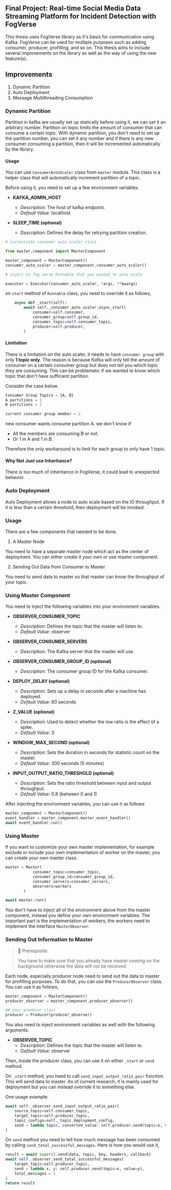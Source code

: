 ## Final Project: Real-time Social Media Data Streaming Platform for Incident Detection with FogVerse 

This thesis uses FogVerse library as it's basis for communication using Kafka. FogVerse can be used for multiple purposes
such as adding consumer, producer, profilling, and so on. This thesis aims to include several improvements on the library 
as well as the way of using the new feature(s).

## Improvements
1. Dynamic Partition
2. Auto Deployment
3. Message Multithreading Consumption 

### Dynamic Partition
Partition in kafka are usually set up statically before using it, we can set it an arbitrary number. Partition on topic limits the amount of consumer that can consume a certain topic. With dynamic partition, you don't need to set up the partition number, you can set it any number and if there is any new consumer consuming a partition, then it will be incremented automatically by the library.

#### Usage

You can use `ConsumerAutoScaler` class from `master` module. This class is a helper class that will automatically increment partition of a topic.

Before using it, you need to set up a few environment variables.

- **KAFKA_ADMIN_HOST**
  - *Description*:  The host of kafka endpoint. 
  - *Default Value*: localhost

- **SLEEP_TIME (optional)**
  - *Description*: Defines the delay for retrying partition creation.

```py
# instantiate consumer auto scaler class

from master.component import MasterComponent

master_component = MasterComponent()
consumer_auto_scaler = master_component.consumer_auto_scaler()

# inject to fog verse Runnable that you wanted to auto scale

executor = Executor(consumer_auto_scaler, *args, **kwargs)
```
on `start` method of `Runnable` class, you need to override it as follows,

```py
    async def _start(self):
        await self._consumer_auto_scaler.async_start(
            consumer=self.consumer,
            consumer_group=self.group_id,
            consumer_topic=self.consumer_topic,
            producer=self.producer,
        )

```

#### Limitation
There is a limitation on the auto scaler, it needs to have `consumer group` with only **1 topic only**. The reason is because Kafka will only tell the amount of consumer on a certain consumer group but does not tell you which topic they are consuming. This can be problematic if we wanted to know which topic that don't have sufficient partition.

Consider the case below.

```py
Consumer Group Topics = {A, B}
A partitions = 1 
B partitions = 2

current consumer group member = 2 

```

new consumer wants consume partition A. we don't know if

* All the members are consuming B or not.
* Or 1 in A and 1 in B. 

Therefore the only workaround is to limit for each group to only have 1 topic.

#### Why Not Just use Inheritance?
There is too much of inheritance in FogVerse, it could lead to unexpected behavior.

### Auto Deployment

Auto Deployment allows a node to auto scale based on the IO throughput. If it is less than a certain threshold, then deployment will be invoked. 

### Usage
There are a few components that needed to be done.

1. A Master Node 

You need to have a separate master node which act as the center of deployment. You can either create it your own or use master component.

2. Sending Out Data from Consumer to Master 

You need to send data to master so that master can know the throughput of your topic.

### Using Master Component

You need to inject the following variables into your environment variables.

- **OBSERVER_CONSUMER_TOPIC**
  - *Description*: Defines the topic that the master will listen to.
  - *Default Value*: observer

- **OBSERVER_CONSUMER_SERVERS**
  - *Description*: The Kafka server that the master will use.

- **OBSERVER_CONSUMER_GROUP_ID (optional)**
  - *Description*: The consumer group ID for the Kafka consumer.

- **DEPLOY_DELAY (optional)**
  - *Description*: Sets up a delay in seconds after a machine has deployed.
  - *Default Value*: 60 seconds

- **Z_VALUE (optional)**
  - *Description*: Used to detect whether the low ratio is the effect of a spike.
  - *Default Value*: 3

- **WINDOW_MAX_SECOND (optional)**
  - *Description*: Sets the duration in seconds for statistic count on the master.
  - *Default Value*: 300 seconds (5 minutes)

- **INPUT_OUTPUT_RATIO_THRESHOLD (optional)**
  - *Description*: Sets the ratio threshold between input and output throughput.
  - *Default Value*: 0.8 (between 0 and 1)

After injecting the environment variables, you can use it as follows

```py
master_component = MasterComponent()
event_handler = master_component.master_event_handler()
await event_handler.run()
```

### Using Master

If you want to customize your own master implementation, for example exclude or include your own implementation of worker on the master, you can create your own master class.

```py
master = Master(
            consumer_topic=consumer_topic,
            consumer_group_id=consumer_group_id,
            consumer_servers=consumer_servers,
            observers=workers
        )

await master.run()
```

You don't have to inject all of the environment above from the master component, instead you define your own environment variables. The important part is the implementation of workers, the workers need to implement the interface `MasterObserver`.

### Sending Out Information to Master

> 🚧 Prerequisite
> 
> You have to make sure that you already have master running on the background 
> otherwise the data will not be received.

Each node, especially producer node need to send out the data to  master for profilling purposes. To do that, you can use the `ProducerObserver` class. You can use it as follows,

```py
master_component = MasterComponent()
producer_observer = master_component.producer_observer()

## your producer class
producer = Producer(producer_observer)
```

You also need to inject environment variables as well with the following arguments.

- **OBSERVER_TOPIC**
  - *Description*: Defines the topic that the master will listen to.
  - *Default Value*: observer

Then, inside the producer class, you can use it on either `_start` or `send` method. 

On `_start` method, you need to call `send_input_output_ratio_pair` function. This will send data to master. As of current research, it is mainly used for deployment but you can instead override it to something else.

One usage example:

```py
await self._observer.send_input_output_ratio_pair(
    source_topic=self.consumer_topic,
    target_topic=self.producer_topic,
    topic_configs=self._topic_deployment_config,
    send = lambda topic, converted_value: self.producer.send(topic=x, value=converted_value)
)
```

On `send` method you need to tell how much message has been consumed by calling `send_total_successful_messages`. Here is how you would use it,

```py
result = await super().send(data, topic, key, headers, callback)
await self._observer.send_total_successful_messages(
    target_topic=self.producer_topic,
    send = lambda x, y: self.producer.send(topic=x, value=y),
    total_messages = 1
)
return result
```